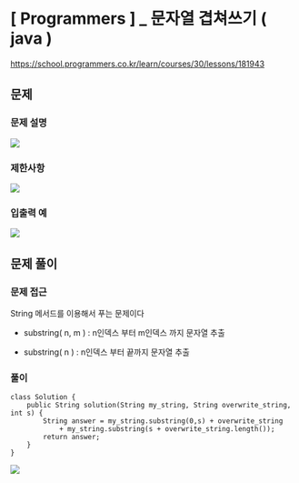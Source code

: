 # [ Programmers ] _ 문자열 겹쳐쓰기 ( java )

https://school.programmers.co.kr/learn/courses/30/lessons/181943
## 문제 
### 문제 설명
![](https://i.imgur.com/ikWLkxl.png)

### 제한사항
![](https://i.imgur.com/2IwDHxS.png)

### 입출력 예
  ![](https://i.imgur.com/O6qPFjU.png)

## 문제 풀이
### 문제 접근
String 메서드를 이용해서 푸는 문제이다

- substring( n, m ) : n인덱스 부터 m인덱스 까지 문자열 추출

- substring( n ) : n인덱스 부터 끝까지 문자열 추출
### 풀이
```
class Solution {
    public String solution(String my_string, String overwrite_string, int s) {
        String answer = my_string.substring(0,s) + overwrite_string 
            + my_string.substring(s + overwrite_string.length());
        return answer;
    }
}
```

![](https://i.imgur.com/URUqD4v.png)






